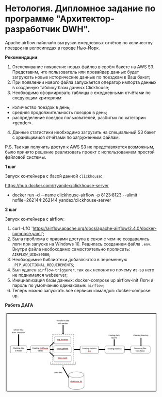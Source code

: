 # Нетология. Дипломное задание по программе "Архитектор-разработчик DWH".
Apache airflow пайплайн выгрузки ежедневных отчётов по количеству поездок на велосипедах в городе Нью-Йорк.

**Рекомендации**

1. Отслеживание появление новых файлов в своём бакете на AWS S3. Представим, что пользователь или провайдер данных будет загружать новые исторические данные по поездкам в Ваш бакет;
2. При появлении нового файла запускается оператор импорта данных в созданную таблицу базы данных Clickhouse;
3. Необходимо сформировать таблицы с ежедневными отчётами по следующим критериям:
* количество поездок в день;
* средняя продолжительность поездок в день;
* распределение поездок пользователей, разбитых по категории «gender».
4. Данные статистики необходимо загрузить на специальный S3 бакет с хранящимися отчётами по загруженным файлам.

P.S. Так как получить доступ к AWS S3 не представляется возможным, было принято решение реализовать проект с использованием простой файловой системы. 

**1 шаг**

Запуск контейнера с базой данной `clickhouse`:

https://hub.docker.com/r/yandex/clickhouse-server
- docker run -d --name clickhouse-airflow -p 8123:8123 --ulimit nofile=262144:262144 yandex/clickhouse-server


**2 шаг**

Запуск контейнера с airflow:

1. curl -LfO 'https://airflow.apache.org/docs/apache-airflow/2.4.0/docker-compose.yaml';
2. Была проблема с правами доступа в связи с чем не создавались логи при запуске на Windows 10. Решилась созданием файла `.env`. Внутри файла необоходимо самостоятельно прописать: `AIRFLOW_UID=50000`;
3. Необходимые библиотеки добавляются в переменную `_PIP_ADDITIONAL_REQUIREMENTS`;
4. Был удален `airflow-triggerer`, так как непонятно почему из-за него не поднимался webserver;
5. Инициализация базы данных: docker-compose up airflow-init
Логи и пароль по умолчанию одинаковые: `airflow`;
6. Теперь можно запускать все сервисы командой: docker-compose up.



**Работа ДАГА**

![Scheme_of_DAG_process](airflow_pipeline.png)

